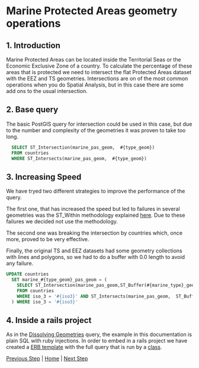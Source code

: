 # Marine Protected Areas geometry operations

## 1. Introduction

Marine Protected Areas can be located inside the Territorial Seas or the Economic Exclusive Zone of a country. To calculate the percentage of these areas that is protected we need to intersect the flat Protected Areas dataset with the EEZ and TS geometries. Intersections are on of the most common operations when you do Spatial Analysis, but in this case there are some add ons to the usual intersection.

## 2. Base query

The basic PostGIS query for intersection could be used in this case, but due to the number and complexity of the geometries it was proven to take too long.

```SQL
  SELECT ST_Intersection(marine_pas_geom,  #{type_geom})
  FROM countries
  WHERE ST_Intersects(marine_pas_geom,  #{type_geom}) 
```

## 3. Increasing Speed

We have tryed two different strategies to improve the performance of the query.

The first one, that has increased the speed but led to failures in several geometries was the ST_Within methodology explained [here](http://gis.stackexchange.com/questions/31310/acquiring-arcgis-like-speed-in-postgis). Due to these failures we decided not use the methodology.

The second one was breaking the intersection by countries which, once more, proved to be very effective. 

Finally, the original TS and EEZ datasets had some geometry collections with lines and polygons, so we had to do a buffer with 0.0 length to avoid any failure.


```SQL
UPDATE countries
  SET marine_#{type_geom}_pas_geom = (
    SELECT ST_Intersection(marine_pas_geom,ST_Buffer(#{marine_type}_geom,0.0))
    FROM countries
    WHERE iso_3 = '#{iso3}' AND ST_Intersects(marine_pas_geom,  ST_Buffer(#{marine_geometry_attributes(marine_type)},0.0)) LIMIT 1
  ) WHERE iso_3 = '#{iso3}'
```

## 4. Inside a rails project

As in the [Dissolving Geometries](dissolving_geometries.md) query, the example in this documentation is plain SQL with ruby injections. In order to embed in a rails project we have created a [ERB template](../../lib/modules/geospatial/templates/marine_geometry.erb) with the full query that is run by a [class](../../lib/modules/geospatial/country_geometry_populator/marine_geometries_intersector.rb).

[Previous Step](dissolving_geometries.md) | [Home](stats.md) | [Next Step](stats_calculator.md)